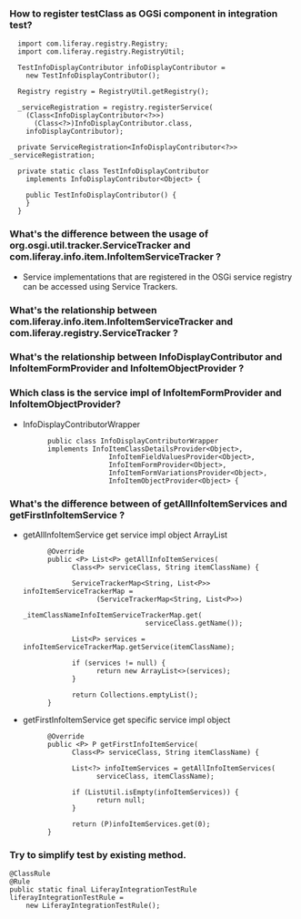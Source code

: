 ### How to register testClass as OGSi component in integration test?

      import com.liferay.registry.Registry;
      import com.liferay.registry.RegistryUtil;

      TestInfoDisplayContributor infoDisplayContributor =
        new TestInfoDisplayContributor();

      Registry registry = RegistryUtil.getRegistry();

      _serviceRegistration = registry.registerService(
        (Class<InfoDisplayContributor<?>>)
          (Class<?>)InfoDisplayContributor.class,
        infoDisplayContributor);

      private ServiceRegistration<InfoDisplayContributor<?>> _serviceRegistration;

      private static class TestInfoDisplayContributor
        implements InfoDisplayContributor<Object> {

        public TestInfoDisplayContributor() {
        }
      }
      
### What's the difference between the usage of org.osgi.util.tracker.ServiceTracker and com.liferay.info.item.InfoItemServiceTracker ?

-  Service implementations that are registered in the OSGi service registry can be accessed using Service Trackers.


### What's the relationship between com.liferay.info.item.InfoItemServiceTracker and com.liferay.registry.ServiceTracker ?


### What's the relationship between InfoDisplayContributor and InfoItemFormProvider and InfoItemObjectProvider ?


### Which class is the service impl of InfoItemFormProvider and InfoItemObjectProvider?

- InfoDisplayContributorWrapper

            public class InfoDisplayContributorWrapper
            implements InfoItemClassDetailsProvider<Object>,
                           InfoItemFieldValuesProvider<Object>,
                           InfoItemFormProvider<Object>,
                           InfoItemFormVariationsProvider<Object>,
                           InfoItemObjectProvider<Object> {
                           
### What's the difference between of getAllInfoItemServices and getFirstInfoItemService ?

- getAllInfoItemService get service impl object ArrayList

            @Override
            public <P> List<P> getAllInfoItemServices(
                  Class<P> serviceClass, String itemClassName) {

                  ServiceTrackerMap<String, List<P>> infoItemServiceTrackerMap =
                        (ServiceTrackerMap<String, List<P>>)
                              _itemClassNameInfoItemServiceTrackerMap.get(
                                    serviceClass.getName());

                  List<P> services = infoItemServiceTrackerMap.getService(itemClassName);

                  if (services != null) {
                        return new ArrayList<>(services);
                  }

                  return Collections.emptyList();
            }


- getFirstInfoItemService get specific service impl object

            @Override
            public <P> P getFirstInfoItemService(
                  Class<P> serviceClass, String itemClassName) {

                  List<?> infoItemServices = getAllInfoItemServices(
                        serviceClass, itemClassName);

                  if (ListUtil.isEmpty(infoItemServices)) {
                        return null;
                  }

                  return (P)infoItemServices.get(0);
            }


### Try to simplify test by existing method.

	@ClassRule
	@Rule
	public static final LiferayIntegrationTestRule liferayIntegrationTestRule =
		new LiferayIntegrationTestRule();

